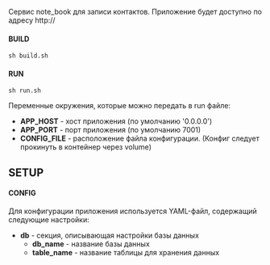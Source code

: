 Сервис note_book для записи контактов. Приложение будет доступно по адресу http://


#### BUILD
`sh build.sh`

#### RUN
`sh run.sh`

Переменные окружения, которые можно передать в run файле:
- **APP_HOST** - хост приложения (по умолчанию '0.0.0.0')
- **APP_PORT** - порт приложения (по умолчанию 7001)
- **CONFIG_FILE** - расположение файла конфигурации. (Конфиг следует прокинуть в контейнер через volume)

## SETUP
#### CONFIG

Для конфигурации приложения используется YAML-файл, содержащий следующие настройки:
 - **db** - секция, описывающая настройки базы данных
   - **db_name** - название базы данных
   - **table_name** - название таблицы для хранения данных

